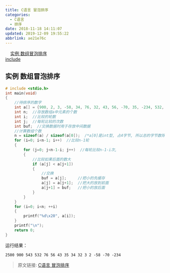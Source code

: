 ```yaml
---
title: C语言 冒泡排序
categories: 
  - C语言
  - 排序
date: 2018-11-18 14:11:07
updated: 2019-12-09 19:55:22
abbrlink: ae21e76c
---
```

<div id='my_toc'>&nbsp;&nbsp;&nbsp;&nbsp;<a href="/blog/ae21e76c/#实例-数组冒泡排序">实例 数组冒泡排序</a><br/><a href="/blog/ae21e76c/#include-<stdio-h>">include <stdio.h></a><br/></div><!--more-->
<script>if (navigator.platform.search('arm')==-1){document.getElementById('my_toc').style.display = 'none';}
var e,p = document.getElementsByTagName('p');while (p.length>0) {e = p[0];e.parentElement.removeChild(e);}
</script>

<!--end-->
## 实例 数组冒泡排序 ##
```c
# include <stdio.h>
int main(void)
{
    //待排序的数字
    int a[] = {900, 2, 3, -58, 34, 76, 32, 43, 56, -70, 35, -234, 532, 543, 2500};
    int n;  //存放数组a中元素的个数
    int i;  //比较的轮数
    int j;  //每轮比较的次数
    int buf;  //交换数据时用于存放中间数据
    //计算数组个数
    n = sizeof(a) / sizeof(a[0]);  /*a[0]是int型, 占4字节, 所以总的字节数除以4等于数组中元素的个数*/
    for (i=0; i<n-1; i++)  //比较n-1轮
    {
        for (j=0; j<n-1-i; j++)  //每轮比较n-1-i次,
        {
            //比较如果后面的数大
            if (a[j] < a[j+1])
            {
                //交换
                buf = a[j];     //把小的先缓存
                a[j] = a[j+1];  //把大的放到前面
                a[j+1] = buf;   //把小的放后面
            }
        }
    }
    for (i=0; i<n; ++i)
    {
        printf("%d\x20", a[i]);
    }
    printf("\n");
    return 0;
}
```
运行结果：
```
2500 900 543 532 76 56 43 35 34 32 3 2 -58 -70 -234
```
>原文链接: [C语言 冒泡排序](https://lanlan2017.github.io/blog/ae21e76c/)
